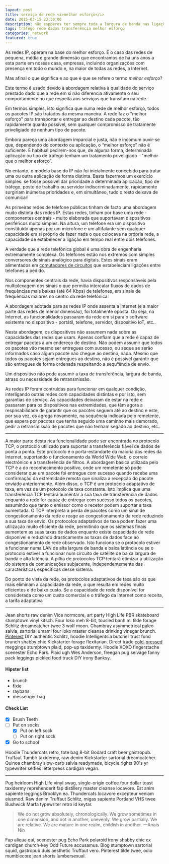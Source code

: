 ```yaml
---
layout: post
title: serviço de rede <i>melhor esforço</i>
date: 2015-03-15 23:30:00
description: não espperes ter sempre toda a largura de banda nas ligações de rede
tags: tráfego rede dados transferência melhor esforço
categories: network
featured: true
---
```


As redes IP, operam na base do melhor esforço. É o caso das redes de pequena, média e grande dimensão que encontramos de há uns anos a esta parte em nossas casa, empresas, incluindo organizações com presença em todo o mundo e, na maior de todas as redes, a Internet.

Mas afinal o que significa e ao que é que se refere o termo <i>melhor esforço</i>?

Este termo é usado devido à abordagem relativa à qualidade do serviço prestado dado que a rede em si não diferencia ativamente o seu comportamente no que respeita aos serviços que transitam na rede.

Em termos simples, isto significa que numa rede de melhor esforço, todos os pacotes IP são tratados da mesma maneira. A rede faz o "melhor esforço" para transportar e entregar ao destino cada pacote, tão rapidamente quanto possível, sem qualquer compromisso de tratamente priveligiado de nenhum tipo de pacote.

Embora pareça uma abordagem imparcial e justa, não é incomum ouvir-se que, dependendo do contexto ou aplicação, o “melhor esforço” não é suficiente. É habitual pedirem-nos que, de alguma forma, determinada aplicação ou tipo de tráfego tenham um tratamento priveligiado - "melhor que o melhor esforço”.

No entanto, o modelo base do IP não foi inicialmente concebido para tratar uma ou outra aplicação de forma distinta. Basta fazermos um exercício simples: se fosse possível dar prioridade a determinada aplicação, tipo de tráfego, posto de trabalho ou servidor indiscriminadamente, rápidamente surgiriam inúmeras prioridades e, em simultâneo, tudo o resto deixava de comunicar!


As primeiras redes de telefone públicas tinham de facto uma abordagem muito distinta das redes IP. Estas redes, tinham por base uma rede - componentes centrais - muito elaborada que suportavam dispositivos periféricos muito simples. Na altura, um telefone era um dispositivo constituído apenas por um microfone e um altifalante sem qualquer capacidade em si próprio de fazer nada o que colocava na própria rede, a capacidade de estabelecer a ligação em tempo real entre dois telefones.

A verdade que a rede telefónica global é uma obra de engenharia extremamente complexa. Os telefones estão nos extremos com simples conversores de sinais analógico para digitais. Estes sinais eram alimentados em <u>comutadores de circuitos</u> que estabeleciam ligações entre telefones a pedido.

Nos componentes centrais da rede, havia dispositivos responsáveis pela multiplexagem dos sinais o que permitia intercalar fluxos de dados de frequências mais baixas (até 64 Kbps) de telefones, em sinais de frequências maiores no centro da rede telefónica.

A abordagem adotada para as redes IP onde assenta a Internet (e a maior parte das redes de menor dimensão), foi totalmente oposta. Ou seja, na Internet, as funcionalidades passaram da rede em si para o software existente no dispositivo - portátil, telefone, servidor, dispositivo IoT, etc.. 

Nesta abordagem, os dispositivos não assumem nada sobre as capacidades das redes que usam. Apenas confiam que a rede é capaz de entregar pacotes a um endereço de destino. Não podem assumir que todos os pacotes vão mesmo ser entregues com sucesso, ou seque se serão informados caso algum pacote não chegue ao destino, nada. Mesmo que todos os pacotes sejam entregues ao destino, não é possível garantir que são entregues de forma ordenada respeitando a sequªência de envio.

Um dispositivo não pode assumir a taxa de transferência, largura de banda, atraso ou necessidade de retransmissão.

As redes IP foram contruídas para funcionar em qualquer condição, interligando outras redes com capacidades distintas e por isto, sem garantias de serviço.
As capacidades deixaram de estar na rede e passaram para os dispositivos nas extremidades, que têm agora a respnsabilidade de garantir que os pacotes seguem até ao destino e este, por sua vez, os agrega novamente, na sequência indicada pelo remetente, que espera por pacotes que tenha seguido uma caminho mais demorado, pedir a retransmissão de pacotes que não tenham segado ao destino, etc..

_________________________________________________________________________________________________

A maior parte desta rica funcionalidade pode ser encontrada no protocolo TCP, o protocolo utilizado para suportar a transferência fiável de dados de ponta a ponta. Este protocolo é o porta-estandarte da maioria das redes da Internet, suportando o funcionamento da World Wide Web, o correio electrónico e a transferência de filtros. A abordagem básica utilizada pelo TCP é a do reconhecimento positivo, onde um remetente só pode considerar que um pacote foi entregue com sucesso quando recebe uma confirmação da extremidade remota que sinaliza a recepção do pacote enviado anteriormente. Além disso, o TCP é um protocolo adaptativo de taxa, em vez de um protocolo de taxa constante. Isto implica que uma transferência TCP tentará aumentar a sua taxa de transferência de dados enquanto a rede for capaz de entregar com sucesso todos os pacotes, assumindo que tanto o emissor como o recetor podem suportar a taxa aumentada. O TCP interpreta a perda de pacotes como um sinal de congestionamento da rede e reage ao congestionamento da rede reduzindo a sua taxa de envio. Os protocolos adaptativos de taxa podem fazer uma utilização muito eficiente da rede, permitindo que os sistemas finais aumentem as suas taxas de dados enquanto existe capacidade de rede disponível e reduzindo drasticamente as taxas de dados face ao congestionamento de rede observado. Isto funciona se o protocolo estiver a funcionar numa LAN de alta largura de banda e baixa latência ou se o protocolo estiver a funcionar num circuito de satélite de baixa largura de banda e alta latência. A pilha de protocolos TCP tentará otimizar a utilização do sistema de comunicações subjacente, independentemente das características específicas desse sistema.

Do ponto de vista da rede, os protocolos adaptativos de taxa são os que mais eliminam a capacidade da rede, o que resulta em redes muito eficientes e de baixo custo. Se a capacidade de rede disponível for considerada como um custo comercial e o tráfego da Internet como receita, a tarifa adaptativa




____________________________________________________________________________________________________

Jean shorts raw denim Vice normcore, art party High Life PBR skateboard stumptown vinyl kitsch. Four loko meh 8-bit, tousled banh mi tilde forage Schlitz dreamcatcher twee 3 wolf moon. Chambray asymmetrical paleo salvia, sartorial umami four loko master cleanse drinking vinegar brunch. [Pinterest](https://www.pinterest.com) DIY authentic Schlitz, hoodie Intelligentsia butcher trust fund brunch shabby chic Kickstarter forage flexitarian. Direct trade <a href="https://en.wikipedia.org/wiki/Cold-pressed_juice">cold-pressed</a> meggings stumptown plaid, pop-up taxidermy. Hoodie XOXO fingerstache scenester Echo Park. Plaid ugh Wes Anderson, freegan pug selvage fanny pack leggings pickled food truck DIY irony Banksy.

#### Hipster list

- brunch
- fixie
- raybans
- messenger bag

#### Check List

- [x] Brush Teeth
- [ ] Put on socks
  - [x] Put on left sock
  - [ ] Put on right sock
- [x] Go to school

Hoodie Thundercats retro, tote bag 8-bit Godard craft beer gastropub. Truffaut Tumblr taxidermy, raw denim Kickstarter sartorial dreamcatcher. Quinoa chambray slow-carb salvia readymade, bicycle rights 90's yr typewriter selfies letterpress cardigan vegan.

<hr>

Pug heirloom High Life vinyl swag, single-origin coffee four dollar toast taxidermy reprehenderit fap distillery master cleanse locavore. Est anim sapiente leggings Brooklyn ea. Thundercats locavore excepteur veniam eiusmod. Raw denim Truffaut Schlitz, migas sapiente Portland VHS twee Bushwick Marfa typewriter retro id keytar.

> We do not grow absolutely, chronologically. We grow sometimes in one dimension, and not in another, unevenly. We grow partially. We are relative. We are mature in one realm, childish in another.
> —Anais Nin

Fap aliqua qui, scenester pug Echo Park polaroid irony shabby chic ex cardigan church-key Odd Future accusamus. Blog stumptown sartorial squid, gastropub duis aesthetic Truffaut vero. Pinterest tilde twee, odio mumblecore jean shorts lumbersexual.
